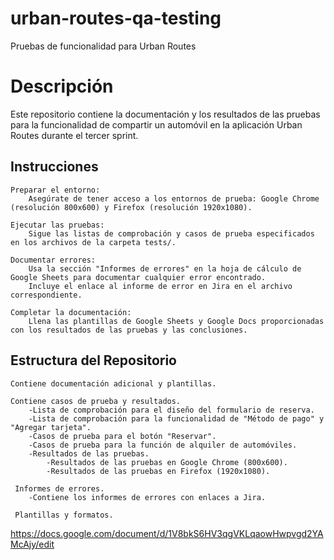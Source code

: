 # urban-routes-qa-testing

Pruebas de funcionalidad para Urban Routes
# Descripción

Este repositorio contiene la documentación y los resultados de las pruebas para la funcionalidad de compartir un automóvil en la aplicación Urban Routes durante el tercer sprint.
## Instrucciones

    Preparar el entorno:
        Asegúrate de tener acceso a los entornos de prueba: Google Chrome (resolución 800x600) y Firefox (resolución 1920x1080).

    Ejecutar las pruebas:
        Sigue las listas de comprobación y casos de prueba especificados en los archivos de la carpeta tests/.

    Documentar errores:
        Usa la sección "Informes de errores" en la hoja de cálculo de Google Sheets para documentar cualquier error encontrado.
        Incluye el enlace al informe de error en Jira en el archivo correspondiente.

    Completar la documentación:
        Llena las plantillas de Google Sheets y Google Docs proporcionadas con los resultados de las pruebas y las conclusiones.

## Estructura del Repositorio

    Contiene documentación adicional y plantillas.

    Contiene casos de prueba y resultados.
        -Lista de comprobación para el diseño del formulario de reserva.
        -Lista de comprobación para la funcionalidad de "Método de pago" y "Agregar tarjeta".
        -Casos de prueba para el botón "Reservar".
        -Casos de prueba para la función de alquiler de automóviles.
        -Resultados de las pruebas.
            -Resultados de las pruebas en Google Chrome (800x600).
            -Resultados de las pruebas en Firefox (1920x1080).

     Informes de errores.
        -Contiene los informes de errores con enlaces a Jira.

     Plantillas y formatos.
        
https://docs.google.com/document/d/1V8bkS6HV3qgVKLqaowHwpvgd2YAMcAjy/edit
